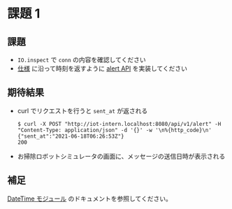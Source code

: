 # 課題 1

## 課題

- `IO.inspect` で `conn` の内容を確認してください
- [仕様](https://github.com/access-company/IoTIntern/blob/apidoc/doc/api.apib) に沿って時刻を返すように [alert API](https://github.com/access-company/IoTIntern/blob/apidoc/web/controller/alert.ex) を実装してください

## 期待結果

- curl でリクエストを行うと `sent_at` が返される

  ```shell
  $ curl -X POST "http://iot-intern.localhost:8080/api/v1/alert" -H "Content-Type: application/json" -d '{}' -w '\n%{http_code}\n'
  {"sent_at":"2021-06-18T06:26:53Z"}
  200
  ```

- お掃除ロボットシミュレータの画面に、メッセージの送信日時が表示される

## 補足

[DateTime モジュール](https://hexdocs.pm/elixir/1.9/DateTime.html) のドキュメントを参照してください。
